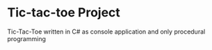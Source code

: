 # Tic-tac-toe Project

Tic-Tac-Toe written in C# as console application and only procedural programming
